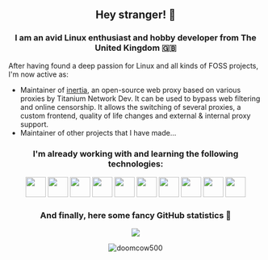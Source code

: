 <h2 align="center">Hey stranger! 👋</h2>
<h3 align="center">I am an avid Linux enthusiast and hobby developer from The United Kingdom 🇬🇧</h3>

After having found a deep passion for Linux and all kinds of FOSS projects, I'm now active as:

- Maintainer of [inertia](htps://inertia-unblocker.vercel.app), an open-source web proxy based on various proxies by Titanium Network Dev. It can be used to bypass web filtering and online censorship. It allows the switching of several proxies, a custom frontend, quality of life changes and external & internal proxy support.
- Maintainer of other projects that I have made...

<h3 align="center">I'm already working with and learning the following technologies:</h3>
<p align="center">
	<img 
	src="https://cdn.jsdelivr.net/gh/devicons/devicon/icons/mysql/mysql-original-wordmark.svg" width="40"/> <img src="https://upload.wikimedia.org/wikipedia/commons/5/5b/Antu_distributor-logo-archlinux.svg" width="40"/> <img src="https://cdn.jsdelivr.net/gh/devicons/devicon/icons/ansible/ansible-plain-wordmark.svg" width="40"/> <img src="https://cdn.jsdelivr.net/gh/devicons/devicon/icons/bash/bash-original.svg" width="40"/> <img src="https://cdn.jsdelivr.net/gh/devicons/devicon/icons/javascript/javascript-original.svg" width="40"/> <img src="https://cdn.jsdelivr.net/gh/devicons/devicon/icons/docker/docker-plain-wordmark.svg" width="40"/>  <img src="https://cdn.jsdelivr.net/gh/devicons/devicon/icons/gitlab/gitlab-original-wordmark.svg" width="40"/> <img src="https://cdn.jsdelivr.net/gh/devicons/devicon/icons/linux/linux-original.svg" width="40"/> <img src="https://cdn.jsdelivr.net/gh/devicons/devicon/icons/markdown/markdown-original.svg" width="40" />  <img src="https://cdn.jsdelivr.net/gh/devicons/devicon/icons/figma/figma-original.svg" width="40"/>          
          
</p>

<h3 align="center">And finally, here some fancy GitHub statistics 💫</h3>
<p align="center"> <img src=https://github-profile-trophy.vercel.app/?username=doomcow500&theme=dracula&row=1) </p>
<p align="center"> <img src="https://komarev.com/ghpvc/?username=doomcow500&label=Profile%20views&color=0e75b6&style=flat" alt="doomcow500" /> </p>
